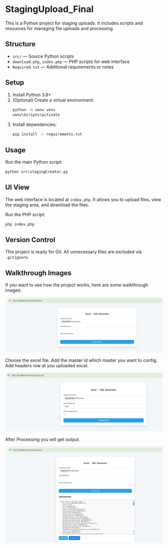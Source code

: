 # StagingUpload_Final

This is a Python project for staging uploads. It includes scripts and resources for managing file uploads and processing.

## Structure
- `src/` — Source Python scripts
- `download.php`, `index.php` — PHP scripts for web interface
- `Required.txt` — Additional requirements or notes

## Setup
1. Install Python 3.8+
2. (Optional) Create a virtual environment:
   ```cmd
   python -m venv venv
   venv\Scripts\activate
   ```
3. Install dependencies:
   ```cmd
   pip install -r requirements.txt
   ```

## Usage
Run the main Python script:
```cmd
python src\stagingCreator.py
```
## UI View
The web interface is located at `index.php`. It allows you to upload files, view the staging area, and download the files.

Run the PHP script:
```cmd
php index.php
```

## Version Control
This project is ready for Git. All unnecessary files are excluded via `.gitignore`.

## Walkthrough Images
If you want to see how the project works, here are some walkthrough images:

![Initial View](images/Initial_view.png)

Choose the excel file.
Add the master id which master you want to config.
Add headers row at you uploaded excel.

![Update With Details](images/update_with_details.png)

After Processing you will get output.

![Output View](images/Output_view.png)
